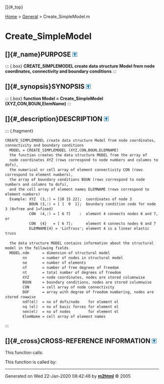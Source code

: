 []{#_top}

<div>

[Home](../FEDEASLab.html) \> [General](FEDEASLab.html) \>
Create_SimpleModel.m

</div>

# Create_SimpleModel

## []{#_name}PURPOSE [![\^](../up.png)](#_top)

::: {.box}
**CREATE_SIMPLEMODEL create data structure Model from node coordinates,
connectivity and boundary conditions**
:::

## []{#_synopsis}SYNOPSIS [![\^](../up.png)](#_top)

::: {.box}
**function Model = Create_SimpleModel (XYZ,CON,BOUN,ElemName)**
:::

## []{#_description}DESCRIPTION [![\^](../up.png)](#_top)

::: {.fragment}
``` {.comment}
CREATE_SIMPLEMODEL create data structure Model from node coordinates, connectivity and boundary conditions
  MODEL = CREATE_SIMPLEMODEL (XYZ,CON,BOUN,ELEMNAME)
  the function creates the data structure MODEL from the array of
  node coordinates XYZ (rows correspond to node numbers and columns to dofs),
  the numerical or cell array of element connectivity CON (rows correspond to element numbers),
  the array of boundary conditions BOUN (rows correspond to node numbers and columns to dofs),
  and the cell array of element names ELEMNAME (rows correspond to element numbers)
  Example: XYZ  (3,:) = [10 15 22];  coordinates of node 3
           BOUN (3,:) = [ 1  0  1];  boundary condition code for node 3 (0=free and 1=fixed)
           CON  (4,:) = [ 6 7]    :  element 4 connects nodes 6 and 7, or
           CON  {4}   = [ 6 7];      element 4 connects nodes 6 and 7
           ELEMNAME{4} = 'LinTruss'; element 4 is a linear elastic truss

  the data structure MODEL contains information about the structural model in the following fields
  MODEL.ndm      = dimension of structural model
        nn       = number of nodes in structural model
        ne       = number of elements
        nf       = number of free degrees of freedom
        nt       = total number of degrees of freedom
        XYZ      = node coordinates, nodes are stored columnwise
        BOUN     = boundary conditions, nodes are stored columnwise
        CON      = cell array of node connectivity 
        DOF      = array with degree of freedom numbering, nodes are stored rowwise
        ndf(el)  = no of dofs/node    for element el
        nq (el)  = no of basic forces for element el
        nen(el)  = no of nodes        for element el
        ElemName = cell array of element names
```
:::

## []{#_cross}CROSS-REFERENCE INFORMATION [![\^](../up.png)](#_top)

This function calls:

This function is called by:

------------------------------------------------------------------------

Generated on Wed 22-Jan-2020 08:42:48 by
**[m2html](http://www.artefact.tk/software/matlab/m2html/ "Matlab Documentation in HTML")**
© 2005
